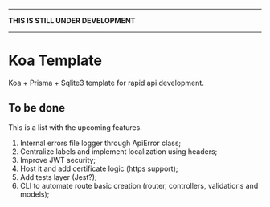 ___
**THIS IS STILL UNDER DEVELOPMENT**
___
# Koa Template
Koa + Prisma + Sqlite3 template for rapid api development.

## To be done
This is a list with the upcoming features. 

1. Internal errors file logger through ApiError class;
2. Centralize labels and implement localization using headers;
3. Improve JWT security;
4. Host it and add certificate logic (https support);
5. Add tests layer (Jest?);
6. CLI to automate route basic creation (router, controllers, validations and models);
